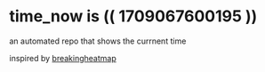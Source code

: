 # time_now is (( 1709067600195 ))

an automated repo that shows the currnent time

inspired by [breakingheatmap](https://github.com/breakingheatmap/breakingheatmap)